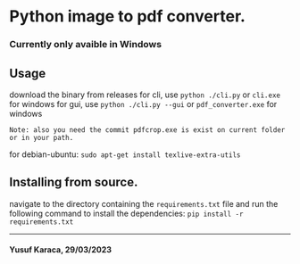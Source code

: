 # Python image to pdf converter.
### Currently only avaible in Windows
## Usage
download the binary from releases
for cli, use `python ./cli.py` or `cli.exe` for windows
for gui, use `python ./cli.py --gui` or `pdf_converter.exe` for windows

`Note: also you need the commit pdfcrop.exe is exist on current folder or in your path.`

for debian-ubuntu: `sudo apt-get install texlive-extra-utils`

## Installing from source.

navigate to the directory containing the `requirements.txt` file and run the following command to install the dependencies:
`pip install -r requirements.txt`

---
#### Yusuf Karaca, 29/03/2023
